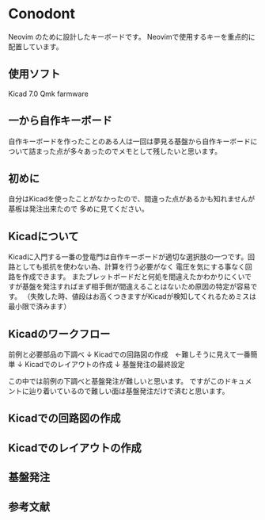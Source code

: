 # Conodont
Neovim のために設計したキーボードです。
Neovimで使用するキーを重点的に配置しています。
## 使用ソフト
Kicad 7.0
Qmk farmware
## 一から自作キーボード
自作キーボードを作ったことのある人は一回は夢見る基盤から自作キーボードについて詰まった点が多々あったのでメモとして残したいと思います。
## 初めに
自分はKicadを使ったことがなかったので、間違った点があるかも知れませんが基板は発注出来たので
多めに見てください。
## Kicadについて
Kicadに入門する一番の登竜門は自作キーボードが適切な選択肢の一つです。回路としても抵抗を使わない為、計算を行う必要がなく
電圧を気にする事なく回路を作成できます。
またブレットボードだと何処を間違えたかわかりにくいですが基盤を発注すればまず相手側が間違えることはないため原因の特定が容易です。
（失敗した時、値段はお高くつきますがKicadが検知してくれるためミスは最小限で済みます）
## Kicadのワークフロー
前例と必要部品の下調べ
↓
Kicadでの回路図の作成　←難しそうに見えて一番簡単
↓
Kicadでのレイアウトの作成
↓
基盤発注の最終設定

この中では前例の下調べと基盤発注が難しいと思います。
ですがこのドキュメントに辿り着いているので難しい面は基盤発注だけで済むと思います。

## Kicadでの回路図の作成
## Kicadでのレイアウトの作成
## 基盤発注
## 参考文献













